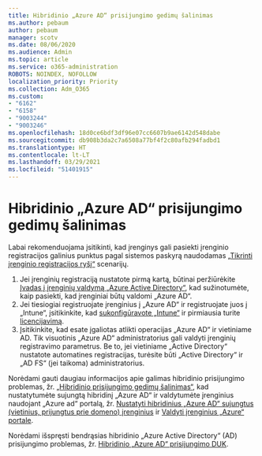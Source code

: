 ```yaml
---
title: Hibridinio „Azure AD“ prisijungimo gedimų šalinimas
ms.author: pebaum
author: pebaum
manager: scotv
ms.date: 08/06/2020
ms.audience: Admin
ms.topic: article
ms.service: o365-administration
ROBOTS: NOINDEX, NOFOLLOW
localization_priority: Priority
ms.collection: Adm_O365
ms.custom:
- "6162"
- "6158"
- "9003244"
- "9003246"
ms.openlocfilehash: 18d0ce6bdf3df96e07cc6607b9ae6142d548dabe
ms.sourcegitcommit: db908b3da2c7a6508a77bf4f2c80afb294fadbd1
ms.translationtype: HT
ms.contentlocale: lt-LT
ms.lasthandoff: 03/29/2021
ms.locfileid: "51401915"
---
```

# <a name="troubleshoot-hybrid-azure-ad-join"></a>Hibridinio „Azure AD“ prisijungimo gedimų šalinimas

Labai rekomenduojama įsitikinti, kad įrenginys gali pasiekti įrenginio registracijos galinius punktus pagal sistemos paskyrą naudodamas [„Tikrinti įrenginio registracijos ryšį“](https://docs.microsoft.com/samples/azure-samples/testdeviceregconnectivity/testdeviceregconnectivity/) scenarijų.

1. Jei įrenginių registraciją nustatote pirmą kartą, būtinai peržiūrėkite Į[vadas į įrenginių valdymą „Azure Active Directory“](https://docs.microsoft.com/samples/azure-samples/testdeviceregconnectivity/testdeviceregconnectivity/), kad sužinotumėte, kaip pasiekti, kad įrenginiai būtų valdomi „Azure AD“.
1. Jei tiesiogiai registruojate įrenginius į „Azure AD“ ir registruojate juos į „Intune“, įsitikinkite, kad [sukonfigūravote „Intune“](https://docs.microsoft.com/mem/intune/enrollment/device-enrollment?WT.mc_id=Portal-Microsoft_Azure_Support) ir pirmiausia turite [licencijavimą](https://docs.microsoft.com/mem/intune/fundamentals/licenses-assign?WT.mc_id=Portal-Microsoft_Azure_Support).
1. Įsitikinkite, kad esate įgaliotas atlikti operacijas „Azure AD“ ir vietiniame AD. Tik visuotinis „Azure AD“ administratorius gali valdyti įrenginių registravimo parametrus. Be to, jei vietiniame „Active Directory“ nustatote automatines registracijas, turėsite būti „Active Directory“ ir „AD FS“ (jei taikoma) administratorius.

Norėdami gauti daugiau informacijos apie galimas hibridinio prisijungimo problemas, žr. [„Hibridinio prisijungimo gedimų šalinimas“](https://docs.microsoft.com/azure/active-directory/devices/troubleshoot-hybrid-join-windows-current), kad nustatytumėte sujungtą hibridinį „Azure AD“ ir valdytumėte įrenginius naudojant „Azure ad“ portalą, žr. [Nustatyti hibridinius „Azure AD“ sujungtus (vietinius, prijungtus prie domeno) įrenginius](https://docs.microsoft.com/azure/active-directory/devices/hybrid-azuread-join-plan?WT.mc_id=Portal-Microsoft_Azure_Support) ir [Valdyti įrenginius „Azure“ portale](https://docs.microsoft.com/azure/active-directory/devices/device-management-azure-portal?WT.mc_id=Portal-Microsoft_Azure_Support).

Norėdami išspręsti bendrąsias hibridinio „Azure Active Directory“ (AD) prisijungimo problemas, žr. [Hibridinio „Azure AD“ prisijungimo DUK](https://docs.microsoft.com/azure/active-directory/devices/faq#hybrid-azure-ad-join-faq).
